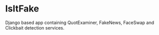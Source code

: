# IsItFake

Django based app containing QuotExaminer, FakeNews, FaceSwap and Clickbait detection services.

